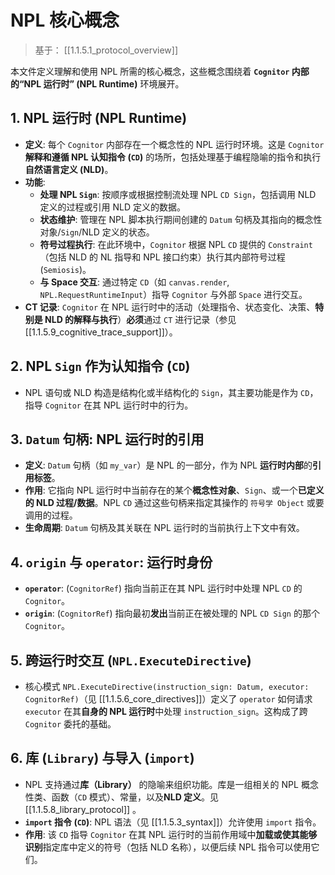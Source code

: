 # NPL 核心概念

> 基于： [[1.1.5.1_protocol_overview]]

本文件定义理解和使用 NPL 所需的核心概念，这些概念围绕着 **`Cognitor` 内部的“NPL 运行时” (NPL Runtime)** 环境展开。

## 1. NPL 运行时 (NPL Runtime)

* **定义**: 每个 `Cognitor` 内部存在一个概念性的 NPL 运行时环境。这是 `Cognitor` **解释和遵循 NPL 认知指令 (`CD`)** 的场所，包括处理基于编程隐喻的指令和执行**自然语言定义 (NLD)**。
* **功能**:
    * **处理 NPL `Sign`**: 按顺序或根据控制流处理 NPL `CD Sign`，包括调用 NLD 定义的过程或引用 NLD 定义的数据。
    * **状态维护**: 管理在 NPL 脚本执行期间创建的 `Datum` 句柄及其指向的概念性对象/`Sign`/NLD 定义的状态。
    * **符号过程执行**: 在此环境中，`Cognitor` 根据 NPL `CD` 提供的 `Constraint`（包括 NLD 的 NL 指导和 NPL 接口约束）执行其内部符号过程 (`Semiosis`)。
    * **与 Space 交互**: 通过特定 `CD`（如 `canvas.render`, `NPL.RequestRuntimeInput`）指导 `Cognitor` 与外部 `Space` 进行交互。
* **CT 记录**: `Cognitor` 在 NPL 运行时中的活动（处理指令、状态变化、决策、**特别是 NLD 的解释与执行**）**必须**通过 `CT` 进行记录（参见 [[1.1.5.9_cognitive_trace_support]]）。

## 2. NPL `Sign` 作为认知指令 (`CD`)

* NPL 语句或 NLD 构造是结构化或半结构化的 `Sign`，其主要功能是作为 `CD`，指导 `Cognitor` 在其 NPL 运行时中的行为。

## 3. `Datum` 句柄: NPL 运行时的引用

* **定义**: `Datum` 句柄（如 `my_var`）是 NPL 的一部分，作为 NPL **运行时内部**的**引用标签**。
* **作用**: 它指向 NPL 运行时中当前存在的某个**概念性对象**、`Sign`、或一个**已定义的 NLD 过程/数据**。NPL `CD` 通过这些句柄来指定其操作的 `符号学 Object` 或要调用的过程。
* **生命周期**: `Datum` 句柄及其关联在 NPL 运行时的当前执行上下文中有效。

## 4. `origin` 与 `operator`: 运行时身份

* **`operator`**: (`CognitorRef`) 指向当前正在其 NPL 运行时中处理 NPL `CD` 的 `Cognitor`。
* **`origin`**: (`CognitorRef`) 指向最初**发出**当前正在被处理的 NPL `CD Sign` 的那个 `Cognitor`。

## 5. 跨运行时交互 (`NPL.ExecuteDirective`)

* 核心模式 `NPL.ExecuteDirective(instruction_sign: Datum, executor: CognitorRef)`（见 [[1.1.5.6_core_directives]]）定义了 `operator` 如何请求 `executor` 在其**自身的 NPL 运行时**中处理 `instruction_sign`。这构成了跨 `Cognitor` 委托的基础。

## 6. 库 (`Library`) 与导入 (`import`)

* NPL 支持通过**库（Library）** 的隐喻来组织功能。库是一组相关的 NPL 概念性类、函数（`CD` 模式）、常量，以及**NLD 定义**。见 [[1.1.5.8_library_protocol]] 。
* **`import` 指令 (`CD`)**: NPL 语法（见 [[1.1.5.3_syntax]]）允许使用 `import` 指令。
* **作用**: 该 `CD` 指导 `Cognitor` 在其 NPL 运行时的当前作用域中**加载或使其能够识别**指定库中定义的符号（包括 NLD 名称），以便后续 NPL 指令可以使用它们。
